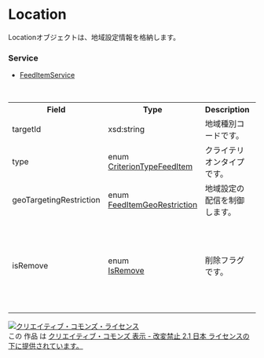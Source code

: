 # Location
Locationオブジェクトは、地域設定情報を格納します。

### Service
+ [FeedItemService](../services/FeedItemService.md)

<table>
 <tr>
  <th>Field</th>
  <th>Type</th>
  <th>Description</th>
  <th>response</th>
  <th>add</th>
  <th>set</th>
  <th>remove</th>
 </tr>
 <tr>
  <td>targetId</td>
  <td>xsd:string</td>
  <td>地域種別コードです。</td>
  <td>yes</td>
  <td>Requirement</td>
  <td>Optional</td>
  <td>Ignore</td>
 </tr>
 <tr>
  <td>type</td>
  <td>enum<br><a href="./CriterionTypeFeedItem.md">CriterionTypeFeedItem</a></td>
  <td>クライテリオンタイプです。</td>
  <td>yes</td>
  <td>Optional<br>※default：LOCATION</td>
  <td>Optional</td>
  <td>Ignore</td>
 </tr>
  <tr>
  <td>geoTargetingRestriction</td>
  <td>enum<br><a href="./FeedItemGeoRestriction.md">FeedItemGeoRestriction</a></td>
  <td>地域設定の配信を制御します。</td>
  <td>yes</td>
  <td>Optional<br>※default：NONE</td>
  <td>Optional</td>
  <td>Ignore</td>
 </tr>

 <tr>
  <td>isRemove</td>
  <td>enum<br><a href="./IsRemove.md">IsRemove</a></td>
  <td>削除フラグです。</td>
  <td>yes</td>
  <td>Ignore</td>
  <td>Optional<br>※地域設定を解除する場合は、isRemoveにTRUEを指定します。<br>解除後は、geoTargetingRestrictionにNONEが設定されます。</td>
  <td>Ignore</td>
 </tr>
</table>

<a rel="license" href="http://creativecommons.org/licenses/by-nd/2.1/jp/"><img alt="クリエイティブ・コモンズ・ライセンス" style="border-width:0" src="https://i.creativecommons.org/l/by-nd/2.1/jp/88x31.png" /></a><br />この 作品 は <a rel="license" href="http://creativecommons.org/licenses/by-nd/2.1/jp/">クリエイティブ・コモンズ 表示 - 改変禁止 2.1 日本 ライセンスの下に提供されています。</a>
